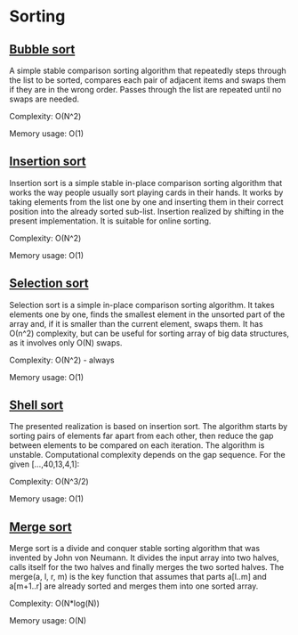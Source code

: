 # Sorting
## [Bubble sort](/sorting/bubble_sort.cpp)

A simple stable comparison sorting algorithm that repeatedly steps through the list to be sorted, compares each pair of adjacent items and swaps them if they are in the wrong order. Passes through the list are repeated until no swaps are needed.

Complexity: О(N^2)

Memory usage: O(1)

## [Insertion sort](/sorting/insertion_sort.cpp)

Insertion sort is a simple stable in-place comparison sorting algorithm that works the way people usually sort playing cards in their hands. It works by taking elements from the list one by one and inserting them in their correct position into the already sorted sub-list. Insertion realized by shifting in the present implementation. It is suitable for online sorting. 

Complexity: О(N^2)

Memory usage: O(1)

## [Selection sort](/sorting/Selection_sort.cpp)

Selection sort is a simple in-place comparison sorting algorithm. It takes elements one by one, finds the smallest element in the unsorted part of the array and, if it is smaller than the current element, swaps them. It has О(n^2) complexity, but can be useful for sorting array of big data structures, as it involves only O(N) swaps.

Complexity: О(N^2) - always

Memory usage: O(1)

## [Shell sort](/sorting/Shell_sort.cpp)

The presented realization is based on insertion sort. The algorithm starts by sorting pairs of elements far apart from each other, then reduce the gap between elements to be compared on each iteration. The algorithm is unstable. Computational complexity depends on the gap sequence. For the given [...,40,13,4,1]: 

Complexity: О(N^3/2)

Memory usage: O(1)

## [Merge sort](/sorting/Merge_sort.cpp)

Merge sort is a divide and conquer stable sorting algorithm that was invented by John von Neumann. It divides the input array into two halves, calls itself for the two halves and finally merges the two sorted halves. The merge(a, l, r, m) is the key function that assumes that parts a[l..m] and a[m+1..r] are already sorted and merges them into one sorted array.

Complexity: О(N*log(N))

Memory usage: O(N)